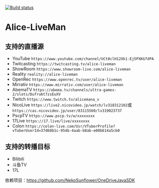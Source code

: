 [![Build status](https://ci.appveyor.com/api/projects/status/8e7rkexflv8o359g/branch/master?svg=true)](https://ci.appveyor.com/project/NekoSunflower/alice-liveman/branch/master)
# Alice-LiveMan
## 支持的直播源
+ YouTube `https://www.youtube.com/channel/UCt0clH12Xk1-Ej5PXKGfdPA`
+ Twitcasting `https://twitcasting.tv/alice-liveman`
+ ShowRoom `https://www.showroom-live.com/alice-liveman`
+ Reality `reality://alice-liveman`
+ OpenRec `https://www.openrec.tv/user/alice-liveman`
+ Mirrativ `https://www.mirrativ.com/user/alice-liveman`
+ AbemaTV `https://abema.tv/channels/ultra-games-2/slots/Dufru6t7zsEuXV`
+ Twitch `https://www.twitch.tv/alicemana_v`
+ NicoLive `https://live2.nicovideo.jp/watch/lv318312102`或 `https://cas.nicovideo.jp/user/83115560/lv319023737`
+ PscpTV `https://www.pscp.tv/w/xxxxxxxx`
+ 17Live `https://17.live/live/xxxxxxxx`
+ Colon `https://colon-live.com/Usr/VTuberProfile?vTuberUserId=37d68b1c-954b-4aab-b8ab-e00b614a5cb0`

## 支持的转播目标
+ Bilibili
+ 斗鱼TV
+ 17L

依赖项目：https://github.com/NekoSunflower/OneDriveJavaSDK
